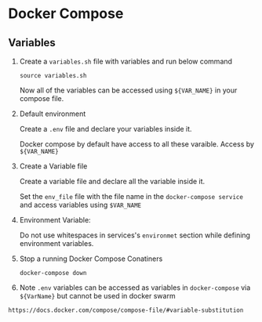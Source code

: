 # Docker Compose

## Variables

1. Create a `variables.sh` file with variables and run below command

    ```
    source variables.sh
    ```

    Now all of the variables can be accessed using `${VAR_NAME}` in your compose file.

2. Default environment

    Create a `.env` file and declare your variables inside it.

    Docker compose by default have access to all these varaible. Access by `${VAR_NAME}`

3. Create a Variable file

    Create a variable file and declare all the variable inside it.

    Set the `env_file` file with the file name in the `docker-compose service` and access variables using `$VAR_NAME`

4. Environment Variable:

    Do not use whitespaces in services's `environmet` section while defining environment variables.

5. Stop a running Docker Compose Conatiners

    ```
    docker-compose down
    ```

6. Note `.env` variables can be accessed as variables in `docker-compose` via `${VarName}` but cannot be used in docker swarm 

```
https://docs.docker.com/compose/compose-file/#variable-substitution
```